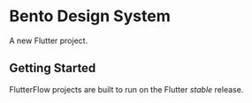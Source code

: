 # Bento Design System

A new Flutter project.

## Getting Started

FlutterFlow projects are built to run on the Flutter _stable_ release.
